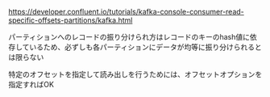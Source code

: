 https://developer.confluent.io/tutorials/kafka-console-consumer-read-specific-offsets-partitions/kafka.html

パーティションへのレコードの振り分けられ方はレコードのキーのhash値に依存しているため、必ずしも各パーティションにデータが均等に振り分けられるとは限らない

特定のオフセットを指定して読み出しを行うためには、オフセットオプションを指定すればOK
